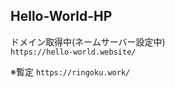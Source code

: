 ## Hello-World-HP
ドメイン取得中(ネームサーバー設定中)<br>
`https://hello-world.website/`

※暫定
`https://ringoku.work/`
